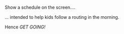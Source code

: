 

Show a schedule on the screen....

... intended to help kids follow a routing in the morning.

Hence *GET GOING!*


